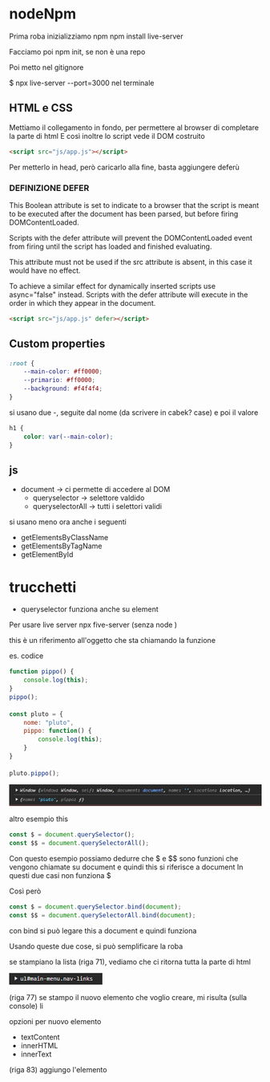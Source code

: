 # nodeNpm

Prima roba inizializziamo npm
npm install live-server

Facciamo poi npm init, se non è una repo

Poi metto nel gitignore

$ npx live-server --port=3000 nel terminale

## HTML e CSS

Mettiamo il collegamento in fondo, per permettere al browser di completare la parte di html
E così inoltre lo script vede il DOM costruito

```html
<script src="js/app.js"></script>
```

Per metterlo in head, però caricarlo alla fine, basta aggiungere deferù

### DEFINIZIONE DEFER

This Boolean attribute is set to indicate to a browser that the script is meant to be executed after the document has been parsed, but before firing DOMContentLoaded.

Scripts with the defer attribute will prevent the DOMContentLoaded event from firing until the script has loaded and finished evaluating.

This attribute must not be used if the src attribute is absent, in this case it would have no effect.

To achieve a similar effect for dynamically inserted scripts use async="false" instead. Scripts with the defer attribute will execute in the order in which they appear in the document.


```html
<script src="js/app.js" defer></script>
```
## Custom properties

```css
:root {
    --main-color: #ff0000;
    --primario: #ff0000;
    --background: #f4f4f4;
}
```

si usano due -, seguite dal nome (da scrivere in cabek? case) e poi il valore

```css
h1 {
    color: var(--main-color);
}
```

## js

- document -> ci permette di accedere al DOM
    - queryselector -> selettore valdido
    - queryselectorAll -> tutti i selettori validi

si usano meno ora anche i seguenti
- getElementsByClassName 
- getElementsByTagName 
- getElementById

# trucchetti
- queryselector funziona anche su element

Per usare live server npx five-server (senza node )

this è un riferimento all'oggetto che sta chiamando la funzione

es. codice 
```js
function pippo() {
    console.log(this);
}
pippo();

const pluto = {
    nome: "pluto",
    pippo: function() {
        console.log(this);
    }
}

pluto.pippo();
```
![alt text](image.png)

altro esempio this

```js
const $ = document.querySelector();
const $$ = document.querySelectorAll();
```
Con questo esempio possiamo dedurre che $ e $$ sono funzioni che vengono chiamate su document e quindi this si riferisce a document 
In questi due casi non funziona $

Così però

```js
const $ = document.querySelector.bind(document);
const $$ = document.querySelectorAll.bind(document);
```
con bind si può legare this a document e quindi funziona

Usando queste due cose, si può semplificare la roba

se stampiano la lista (riga 71), vediamo che ci ritorna tutta la parte di html
    
![alt text](image-1.png)

(riga 77) se stampo il nuovo elemento che voglio creare, mi risulta (sulla console) li

opzioni per nuovo elemento
- textContent
- innerHTML
- innerText

(riga 83) aggiungo l'elemento 